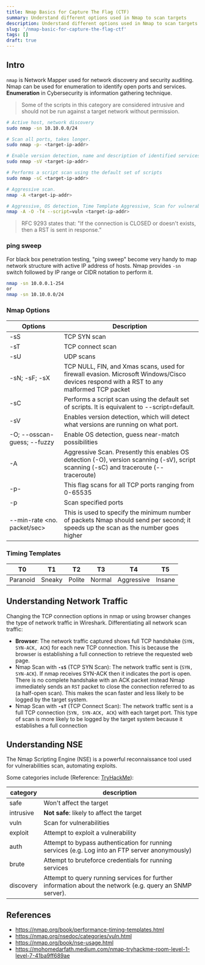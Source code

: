 ```yaml
---
title: Nmap Basics for Capture The Flag (CTF)
summary: Understand different options used in Nmap to scan targets
description: Understand different options used in Nmap to scan targets
slug: '/nmap-basic-for-capture-the-flag-ctf'
tags: []
draft: true
---
```


## Intro

`nmap` is Network Mapper used for network discovery and security auditing. Nmap can be used for enumeration to identify open ports and services. **Enumeration** in Cybersecurity is information gathering technique.

> Some of the scripts in this category are considered intrusive and should not be run against a target network without permission.

```bash
# Active host, network discovery
sudo nmap -sn 10.10.0.0/24

# Scan all ports, takes longer.
sudo nmap -p- <target-ip-addr>

# Enable version detection, name and description of identified services.
sudo nmap -sV <target-ip-addr>

# Performs a script scan using the default set of scripts
sudo nmap -sC <target-ip-addr>

# Aggressive scan.
nmap -A <target-ip-addr>

# Aggressive, OS detection, Time Template Aggressive, Scan for vulnerability.
nmap -A -O -T4 --script=vuln <target-ip-addr>
```

> RFC 9293 states that: "If the connection is CLOSED or doesn't exists, then a RST is sent in response."

### ping sweep

For black box penetration testing, "ping sweep" become very handy to map network structure with active IP address of hosts. Nmap provides `-sn` switch followed by IP range or CIDR notation to perform it.

```bash
nmap -sn 10.0.0.1-254
or
nmap -sn 10.10.0.0/24
```

### Nmap Options

| Options                     | Description                                                                                                                              |
| --------------------------- | ---------------------------------------------------------------------------------------------------------------------------------------- |
| -sS                         | TCP SYN scan                                                                                                                             |
| -sT                         | TCP connect scan                                                                                                                         |
| -sU                         | UDP scans                                                                                                                                |
| -sN; -sF; -sX               | TCP NULL, FIN, and Xmas scans, used for firewall evasion. Microsoft Windows/Cisco devices respond with a RST to any malformed TCP packet |
| -sC                         | Performs a script scan using the default set of scripts. It is equivalent to --script=default.                                           |
| -sV                         | Enables version detection, which will detect what versions are running on what port.                                                     |
| -O; --osscan-guess; --fuzzy | Enable OS detection, guess near-match possibilities                                                                                      |
| -A                          | Aggressive Scan. Presently this enables OS detection (-O), version scanning (-sV), script scanning (-sC) and traceroute (--traceroute)   |
| -p-                         | This flag scans for all TCP ports ranging from 0-65535                                                                                   |
| -p <port-ranges>            | Scan specified ports                                                                                                                     |
| --min-rate <no. packet/sec> | This is used to specify the minimum number of packets Nmap should send per second; it speeds up the scan as the number goes higher       |

### Timing Templates

| T0       | T1     | T2     | T3     | T4         | T5     |
| -------- | ------ | ------ | ------ | ---------- | ------ |
| Paranoid | Sneaky | Polite | Normal | Aggressive | Insane |

## Understanding Network Traffic

Changing the TCP connection options in nmap or using browser changes the type of network traffic in Wireshark. Differentiating all network scan traffic:

- **Browser**:
  The network traffic captured shows full TCP handshake (`SYN, SYN-ACK, ACK`) for each new TCP connection. This is because the browser is establishing a full connection to retrieve the requested web page.
- Nmap Scan with **`-sS`** (TCP SYN Scan):
  The network traffic sent is (`SYN, SYN-ACK`). If nmap receives SYN-ACK then it indicates the port is open. There is no complete handshake with an ACK packet instead Nmap immediately sends an `RST` packet to close the connection referred to as (a half-open scan). This makes the scan faster and less likely to be logged by the target system.
- Nmap Scan with **`-sT`** (TCP Connect Scan):
  The network traffic sent is a full TCP connection (`SYN, SYN-ACK, ACK`) with each target port. This type of scan is more likely to be logged by the target system because it establishes a full connection

## Understanding NSE

The Nmap Scripting Engine (NSE) is a powerful reconnaissance tool used for vulnerabilities scan, automating exploits.

Some categories include (Reference: [TryHackMe](https://tryhackme.com/room/furthernmap)):

| category  | description                                                                                              |
| --------- | -------------------------------------------------------------------------------------------------------- |
| safe      | Won't affect the target                                                                                  |
| intrusive | **Not safe**: likely to affect the target                                                                |
| vuln      | Scan for vulnerabilities                                                                                 |
| exploit   | Attempt to exploit a vulnerability                                                                       |
| auth      | Attempt to bypass authentication for running services (e.g. Log into an FTP server anonymously)          |
| brute     | Attempt to bruteforce credentials for running services                                                   |
| discovery | Attempt to query running services for further information about the network (e.g. query an SNMP server). |

## References

- https://nmap.org/book/performance-timing-templates.html
- https://nmap.org/nsedoc/categories/vuln.html
- https://nmap.org/book/nse-usage.html
- https://mohomedarfath.medium.com/nmap-tryhackme-room-level-1-level-7-41ba9ff689ae
